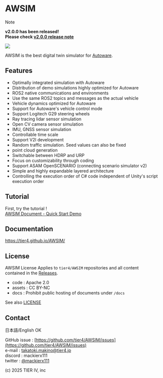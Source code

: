 # AWSIM

> [!NOTE]  
> **v2.0.0 has been released!**  
> **Please check [v2.0.0 release note](https://github.com/tier4/AWSIM/releases/tag/v2.0.0)**
 
![](/README_img/AWSIM-Autoware.png)

AWSIM is the best digital twin simulator for [Autoware](https://github.com/autowarefoundation/autoware).

## Features

- Optimally integrated simulation with Autoware
- Distribution of demo simulations highly optimized for Autoware
- ROS2 native communications and environments
- Use the same ROS2 topics and messages as the actual vehicle
- Vehicle dynamics optimized for Autoware
- Support for Autoware's vehicle control mode
- Support Logitech G29 steering wheels
- Ray tracing lidar sensor simulation
- Open CV camera sensor simulation
- IMU, GNSS sensor simulation
- Controllable time scale
- Support V2I development
- Random traffic simulation. Seed values can also be fixed
- point cloud generation
- Switchable between HDRP and URP
- Focus on customizability through coding
- Support ASAM OpenSCENARIO (connecting scenario simulator v2)
- Simple and highly expandable layered architecture
- Controlling the execution order of C# code independent of Unity's script execution order

## Tutorial

First, try the tutorial !  
[AWSIM Document - Quick Start Demo](https://tier4.github.io/AWSIM/GettingStarted/QuickStartDemo/)

## Documentation

https://tier4.github.io/AWSIM/

## License

AWSIM License
Applies to `tier4/AWSIM` repositories and all content contained in the [Releases](https://github.com/tier4/AWSIM/releases).

- code : Apache 2.0
- assets : CC BY-NC
- docs : Prohibit public hosting of documents under `/docs`

See also [LICENSE](./LICENSE)

## Contact

日本語/English OK

GitHub issue : [https://github.com/tier4/AWSIM/issues](https://github.com/tier4/AWSIM/issues)  
e-mail : takatoki.makino@tier4.jp  
discord : mackierx111  
twitter : [@mackierx111](https://x.com/mackierx111)  

(c) 2025 TIER IV, inc
